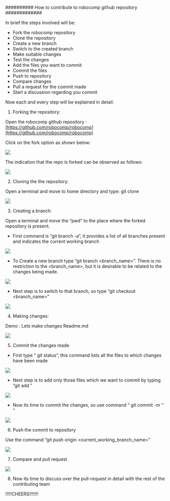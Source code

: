 ########## How to contribute to robocomp github repository #############

In brief the steps involved will be:
* Fork the robocomp repository
* Clone the repository
* Create a new branch
* Switch to the created branch
* Make suitable changes
* Test the changes
* Add the files you want to commit
* Commit the files
* Push to repository
* Compare changes
* Pull a request for the commit made
* Start a discussion regarding you commit

Now each and every step will be explained in detail:

1) Forking the repository:

Open the robocomp github repository : [https://github.com/robocomp/robocomp](https://github.com/robocomp/robocomp)

Click on the fork option as shown below:

![](https://github.com/abhi-kumar/robocomp/blob/how-to-contribute/fork.jpg)

The indication that the repo is forked can be observed as follows:

![](https://github.com/abhi-kumar/robocomp/blob/how-to-contribute/forked.jpg)

 
2) Cloning the the repository:

Open a terminal and move to home directory and type: git clone <link to the forked repository>

![](https://github.com/abhi-kumar/robocomp/blob/how-to-contribute/cloned.jpg)


3) Creating a branch:

Open a terminal and move the “pwd” to the place where the forked repository is present.

* First command is “git branch -a”, it provides a list of all branches present and indicates the current working branch

![](https://github.com/abhi-kumar/robocomp/blob/how-to-contribute/branch.jpg)

* To Create a new branch type “git branch <branch_name>”. There is no restriction to the <branch_name>, but it is desirable to be related to the changes being made.

![](https://github.com/abhi-kumar/robocomp/blob/how-to-contribute/branched.jpg)

* Next step is to switch to that branch, so type “git checkout <branch_name>”

![](https://github.com/abhi-kumar/robocomp/blob/how-to-contribute/switched.jpg)


4) Making changes:

Demo : Lets make changes Readme.md

![](https://github.com/abhi-kumar/robocomp/blob/how-to-contribute/changes.jpg)


5) Commit the changes made

* First type “ git status”, this command lists all the files to which changes have been made

![](https://github.com/abhi-kumar/robocomp/blob/how-to-contribute/status.jpg)

* Next step is to add only those files which we want to commit by typing “git add <filename>”

![](https://github.com/abhi-kumar/robocomp/blob/how-to-contribute/add.jpg)

* Now its time to commit the changes, so use command “ git commit -m '<heading>' "

![](https://github.com/abhi-kumar/robocomp/blob/how-to-contribute/commit.jpg)


6) Push the commit to repository

Use the command “git push origin <current_working_branch_name>”

![](https://github.com/abhi-kumar/robocomp/blob/how-to-contribute/push.jpg)


7) Compare and pull request

![](https://github.com/abhi-kumar/robocomp/blob/how-to-contribute/pull.jpg)


8) Now its time to discuss over the pull-request in detail with the rest of the contributing team


!!!!!CHEERS!!!!!!! 
